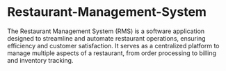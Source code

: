 # Restaurant-Management-System
The Restaurant Management System (RMS) is a software application designed to streamline and automate restaurant operations, ensuring efficiency and customer satisfaction. It serves as a centralized platform to manage multiple aspects of a restaurant, from order processing to billing and inventory tracking.
